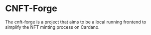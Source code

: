 # CNFT-Forge

The cnft-forge is a project that aims to be a local running frontend to simplify the NFT minting process on Cardano.